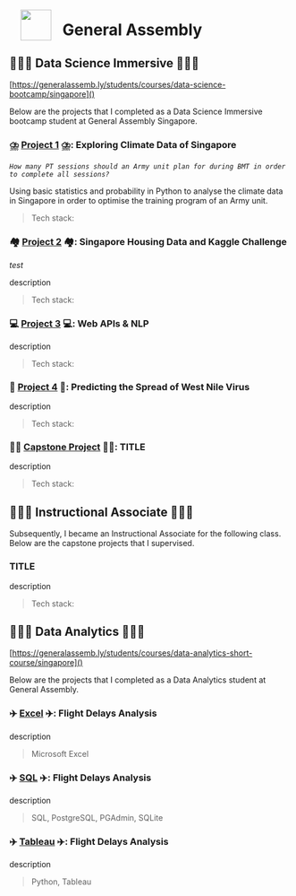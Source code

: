 <img src="http://imgur.com/1ZcRyrc.png" style="float: left; margin: 20px; height: 55px">

# General Assembly

## 👨🏽‍🎓 Data Science Immersive 👨🏽‍🎓

[https://generalassemb.ly/students/courses/data-science-bootcamp/singapore]()

Below are the projects that I completed as a Data Science Immersive bootcamp student at General Assembly Singapore.

### ⛈️ [Project 1](./project_1/) ⛈️: Exploring Climate Data of Singapore

*`How many PT sessions should an Army unit plan for during BMT in order to complete all sessions?`*

Using basic statistics and probability in Python to analyse the climate data in Singapore in order to optimise the training program of an Army unit.

> Tech stack:

### 🏘️ [Project 2](./project_2/) 🏘️: Singapore Housing Data and Kaggle Challenge

*test*

description

> Tech stack:

### 💻 [Project 3](./project_3/) 💻: Web APIs & NLP

description

> Tech stack:

### 🦠 [Project 4](./project_4a/) 🦠: Predicting the Spread of West Nile Virus

description

> Tech stack:

### 🏃🏽 [Capstone Project](./capstone/) 🏃🏽: TITLE

description

> Tech stack:

## 👨🏽‍🏫 Instructional Associate 👨🏽‍🏫

Subsequently, I became an Instructional Associate for the following class. Below are the capstone projects that I supervised.

### TITLE

description

> Tech stack:

## 👨🏽‍🎓 Data Analytics 👨🏽‍🎓

[https://generalassemb.ly/students/courses/data-analytics-short-course/singapore]()

Below are the projects that I completed as a Data Analytics student at General Assembly.

### ✈️ [Excel](./data_analytics/project_1/) ✈️: Flight Delays Analysis

description

> Microsoft Excel

### ✈️ [SQL](./data_analytics/project_2/) ✈️: Flight Delays Analysis

description

> SQL, PostgreSQL, PGAdmin, SQLite

### ✈️ [Tableau](./data_analytics/project_3/) ✈️: Flight Delays Analysis

description

> Python, Tableau
